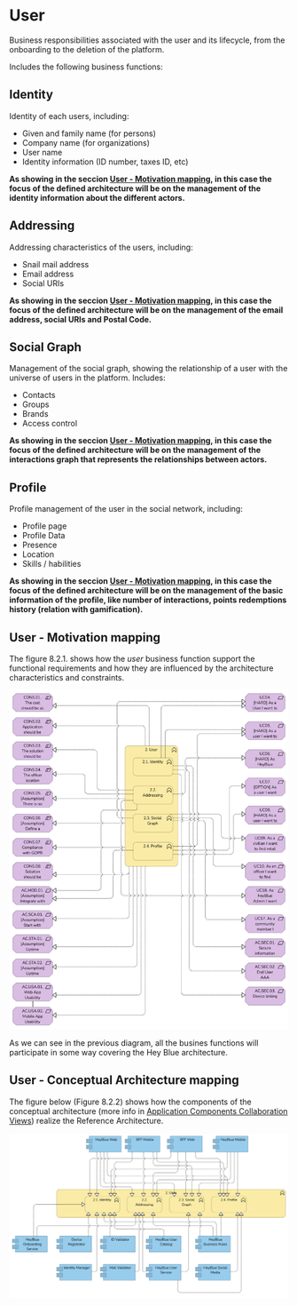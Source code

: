 # User

Business responsibilities associated with the user and its lifecycle, from the onboarding to the deletion of the platform.

Includes the following business functions:

## Identity

Identity of each users, including:

* Given and family name (for persons)
* Company name (for organizations)
* User name
* Identity information (ID number, taxes ID, etc)

**As showing in the seccion [User - Motivation mapping](#user---motivation-mapping), in this case the focus of the defined architecture will be on the management of the identity information about the different actors.**

## Addressing

Addressing characteristics of the users, including:

* Snail mail address
* Email address
* Social URIs

**As showing in the seccion [User - Motivation mapping](#user---motivation-mapping), in this case the focus of the defined architecture will be on the management of the email address, social URIs and Postal Code.**

## Social Graph

Management of the social graph, showing the relationship of a user with the universe of users in the platform. Includes:

* Contacts
* Groups
* Brands
* Access control

**As showing in the seccion [User - Motivation mapping](#user---motivation-mapping), in this case the focus of the defined architecture will be on the management of the interactions graph that represents the relationships between actors.**

## Profile

Profile management of the user in the social network, including:

* Profile page
* Profile Data
* Presence
* Location
* Skills / habilities

**As showing in the seccion [User - Motivation mapping](#user---motivation-mapping), in this case the focus of the defined architecture will be on the management of the basic information of the profile, like number of interactions, points redemptions history (relation with gamification).**

## User - Motivation mapping

The figure 8.2.1. shows how the *user* business function support the functional requirements and how they are influenced by the architecture characteristics and constraints.

![Figure 8.2.1 - User - Motivation matrix](/Assets/1.6-Motivation-User-mapping.png "Figure 8.2.1 - User - Motivation matrix")

As we can see in the previous diagram, all the busines functions will participate in some way covering the Hey Blue architecture.

## User - Conceptual Architecture mapping

The figure below (Figure 8.2.2) shows how the components of the conceptual architecture (more info in [Application Components Collaboration Views](/README.md#application-component-collaboration-views)) realize the Reference Architecture.

![Figure 8.2.2 - User Conceptual Architecture Mapping](/Assets/User-Conceptual-Architecture-Mapping.png "Figure 8.2.2 - User Conceptual Architecture Mapping")